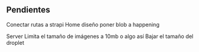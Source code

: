 
## Pendientes 

Conectar rutas a strapi
Home diseño
poner blob a happening

Server
Limita el tamaño de imágenes a 10mb o algo así 
Bajar el tamaño del droplet